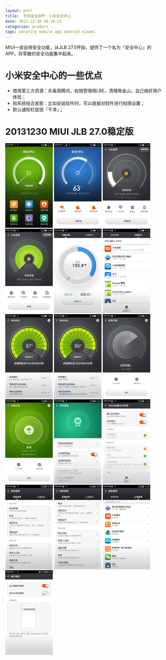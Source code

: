 ```yaml
---
layout: post
title:  手机安全APP：小米安全中心
date: 2013-12-30 19:19:22
categories: product
tags: security mobile app android xiaomi
---
```


MIUI一直自带安全功能，从JLB 27.0开始，提供了一个名为『安全中心』的APP，将零散的安全功能集中起来。

# 小米安全中心的一些优点

- 借用第三方资源：杀毒用腾讯，权限管理用LBE，清理用金山，自己做好用户体验；
- 和系统结合紧密：比如安装软件时，可以直接对软件进行权限设置；
- 默认通知栏就很『干净』；

# 20131230 MIUI JLB 27.0稳定版

<img src="/img/android-secure-app-xiaomi/jlb27/miui_01.png" style="width: 30%; height: 30%"/>
<img src="/img/android-secure-app-xiaomi/jlb27/miui_02.png" style="width: 30%; height: 30%"/>
<img src="/img/android-secure-app-xiaomi/jlb27/miui_03.png" style="width: 30%; height: 30%"/>
<img src="/img/android-secure-app-xiaomi/jlb27/miui_04.png" style="width: 30%; height: 30%"/>
<img src="/img/android-secure-app-xiaomi/jlb27/miui_05.png" style="width: 30%; height: 30%"/>
<img src="/img/android-secure-app-xiaomi/jlb27/miui_06.png" style="width: 30%; height: 30%"/>
<img src="/img/android-secure-app-xiaomi/jlb27/miui_07.png" style="width: 30%; height: 30%"/>
<img src="/img/android-secure-app-xiaomi/jlb27/miui_08.png" style="width: 30%; height: 30%"/>
<img src="/img/android-secure-app-xiaomi/jlb27/miui_09.png" style="width: 30%; height: 30%"/>
<img src="/img/android-secure-app-xiaomi/jlb27/miui_10.png" style="width: 30%; height: 30%"/>
<img src="/img/android-secure-app-xiaomi/jlb27/miui_11.png" style="width: 30%; height: 30%"/>
<img src="/img/android-secure-app-xiaomi/jlb27/miui_12.png" style="width: 30%; height: 30%"/>
<img src="/img/android-secure-app-xiaomi/jlb27/miui_13.png" style="width: 30%; height: 30%"/>
<img src="/img/android-secure-app-xiaomi/jlb27/miui_14.png" style="width: 30%; height: 30%"/>
<img src="/img/android-secure-app-xiaomi/jlb27/miui_15.png" style="width: 30%; height: 30%"/>
<img src="/img/android-secure-app-xiaomi/jlb27/miui_16.png" style="width: 30%; height: 30%"/>




